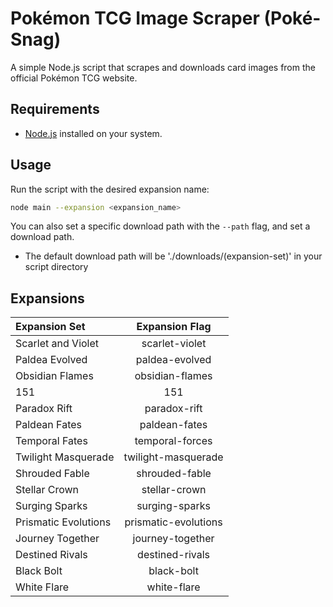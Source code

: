 # Pokémon TCG Image Scraper (Poké-Snag)

A simple Node.js script that scrapes and downloads card images from the official Pokémon TCG website.

## Requirements
- [Node.js](https://nodejs.org/) installed on your system.

## Usage
Run the script with the desired expansion name:

```bash
node main --expansion <expansion_name>
```

You can also set a specific download path with the `--path` flag, and set a download path. 
- The default download path will be './downloads/(expansion-set)' in your script directory

## Expansions

| Expansion Set       |Expansion Flag       |  
|:--------------------|:-------------------:|
| Scarlet and Violet  | scarlet-violet      | 
| Paldea Evolved      | paldea-evolved      | 
| Obsidian Flames     | obsidian-flames     | 
| 151                 | 151                 | 
| Paradox Rift        | paradox-rift        | 
| Paldean Fates       | paldean-fates       | 
| Temporal Fates      | temporal-forces     | 
| Twilight Masquerade | twilight-masquerade | 
| Shrouded Fable      | shrouded-fable      |
| Stellar Crown       | stellar-crown       |
| Surging Sparks      | surging-sparks      |
| Prismatic Evolutions| prismatic-evolutions|
| Journey Together    | journey-together    |
| Destined Rivals     | destined-rivals     |
| Black Bolt          | black-bolt          |
| White Flare         | white-flare         |









